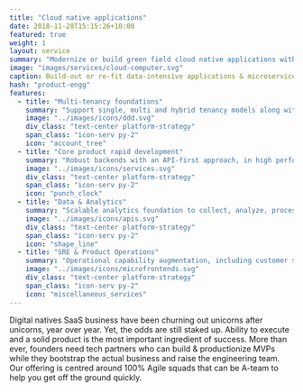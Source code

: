 ```yaml
---
title: "Cloud native applications"
date: 2018-11-28T15:15:26+10:00
featured: true
weight: 1
layout: service
summary: "Modernize or build green field cloud native applications with a strong focus on microservices architecture & domain driven design."
image: "images/services/cloud-computer.svg"
caption: Build-out or re-fit data-intensive applications & microservices.
hash: "product-engg"
features:
  - title: "Multi-tenancy foundations"
    summary: "Support single, multi and hybrid tenancy models along with cross cutting security, compliance,  billing & metering concerns"
    image: "../images/icons/ddd.svg"
    div_class: "text-center platform-strategy"
    span_class: "icon-serv py-2"
    icon: "account_tree"
  - title: "Core product rapid development"
    summary: "Robust backends with an API-first approach, in high performance polyglot runtimes"
    image: "../images/icons/services.svg"
    div_class: "text-center platform-strategy"
    span_class: "icon-serv py-2"
    icon: "punch_clock"
  - title: "Data & Analytics"
    summary: "Scalable analytics foundation to collect, analyze, process data and enable AI/ML based advanced possibilities"
    image: "../images/icons/apis.svg"
    div_class: "text-center platform-strategy"
    span_class: "icon-serv py-2"
    icon: "shape_line"
  - title: "SRE & Product Operations"
    summary: "Operational capability augmentation, including customer success, onboarding assistance and support"
    image: "../images/icons/microfrontends.svg"
    div_class: "text-center platform-strategy"
    span_class: "icon-serv py-2"
    icon: "miscellaneous_services"
---
```


Digital natives SaaS business have been churning out unicorns after unicorns, year over year. Yet, the odds are still staked up. Ability to execute and a solid product is the most important ingredient of success. More than ever, founders need tech partners who can build & productionize MVPs while they bootstrap the actual business and raise the engineering team. Our offering is centred around 100% Agile squads that can be A-team to help you get off the ground quickly.

<!-- - <div class="text-center platform-strategy"><h2 class="product_eng_title">Multi-tenancy foundations</h2><span class="icon-serv pb-2"><img src="../images/icons/ddd.svg" /></span>Support single, multi and hybrid tenancy models along with cross cutting security, compliance,  billing & metering concerns</div>
- <div class="text-center platform-strategy"><h2 class="product_eng_title">Core product rapid development</h2><span class="icon-serv pb-2"><img src="../images/icons/services.svg" /></span>Robust backends with an API-first approach, in high performance polyglot runtimes</div>
- <div class="text-center platform-strategy"><h2 class="product_eng_title">Data & Analytics</h2><span class="icon-serv pb-2"><img src="../images/icons/apis.svg" /></span>Scalable analytics foundation to collect, analyze, process data and enable AI/ML based advanced possibilities</div>
- <div class="text-center platform-strategy"><h2 class="product_eng_title">SRE & Product Operations</h2><span class="icon-serv pb-2"><img src="../images/icons/microfrontends.svg" /></span>Operational capability augmentation, including customer success, onboarding assistance and support</div> -->
